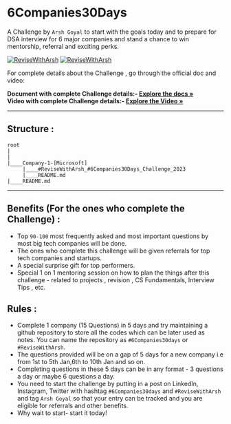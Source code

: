 # 6Companies30Days
A Challenge by `Arsh Goyal` to start with the goals today and to prepare for DSA interview for 6 major companies and stand a chance to win mentorship, referral and exciting perks.

[![ReviseWithArsh](https://img.shields.io/badge/Language-CPP-934fb5?style=for-the-badge&logo=cpp&logoColor=white)](https://github.com/bhartik021/6Companies30days)
[![ReviseWithArsh](https://img.shields.io/badge/ReviseWithArsh-6Companies30Days-green?style=for-the-badge&logo=github)](https://github.com/bhartik021/6Companies30days)

For complete details about the Challenge , go through the official doc and video: 

<b>Document with complete Challenge details:- </b><a href="https://docs.google.com/document/d/1jkVKWPcOAE2Xjt7GFLV-M8N50HygZpWcO26REFa7dZM/edit?usp=sharing"><strong>Explore the docs »</strong></a><br/>
<b>Video with complete Challenge details:- </b> <a href="https://linktw.in/tYRJcv"><strong>Explore the Video »</strong></a><br/>
<hr/>

## Structure :
```
root
|
|
|____Company-1-[Microsoft]
     |____#ReviseWithArsh_#6Companies30Days_Challenge_2023
     |____README.md
|____README.md
```

<hr/>

## Benefits (For the ones who complete the Challenge) :
* Top `90-100` most frequently asked and most important questions by most big tech companies will be done.
* The ones who complete this challenge will be given referrals for top tech companies and startups.
* A special surprise gift for top performers.
* Special 1 on 1 mentoring session on how to plan the things after this challenge - related to projects , revision , CS Fundamentals, Interview Tips , etc.


## Rules :
* Complete 1 company (15 Questions) in 5 days and try maintaining a github repository to store all the codes which can be later used as notes. You can name the repository as `#6Companies30days` or `#ReviseWithArsh`.
* The questions provided will be on a gap of 5 days for a new company i.e from 1st to 5th Jan,6th to 10th Jan and so on.
* Completing questions in these 5 days can be in any format - 3 questions a day or maybe 6 questions a day.
* You need to start the challenge by putting in a post on LinkedIn, Instagram, Twitter with hashtag `#6Companies30days` and `#ReviseWithArsh` and tag `Arsh Goyal` so that your entry can be tracked and you are eligible for referrals and other benefits.
* Why wait to start- start it today!

